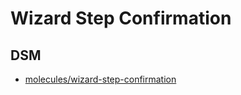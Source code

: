 # Wizard Step Confirmation

## DSM
* [molecules/wizard-step-confirmation](https://ultimaker.invisionapp.com/dsm/ultimaker/ultimaker-com/asset/components/)
